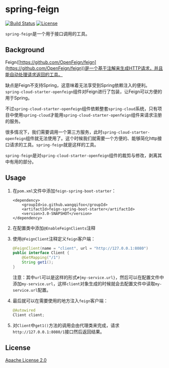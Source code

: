 # spring-feign

[![Build Status](https://travis-ci.org/wangqifox/spring-feign.svg?branch=master)](https://travis-ci.org/wangqifox/spring-feign)
[![License](http://img.shields.io/:license-apache-brightgreen.svg)](http://www.apache.org/licenses/LICENSE-2.0.html)

`spring-feign`是一个用于接口调用的工具。

## Background

Feign([https://github.com/OpenFeign/feign](https://github.com/OpenFeign/feign))是一个基于注解来生成HTTP请求，并且能自动处理请求返回的工具。

缺点是Feign不支持Spring，这意味着无法享受到Spring依赖注入的便利。`spring-cloud-starter-openfeign`组件对Feign进行了包装，让Feign可以方便的用于Spring。

不过`spring-cloud-starter-openfeign`组件依赖整套`spring-cloud`系统，只有项目中使用`spring-cloud`才能用`spring-cloud-starter-openfeign`组件来请求注册的服务。

很多情况下，我们需要调用一个第三方服务，此时`spring-cloud-starter-openfeign`组件就无法使用了。这个时候我们就需要一个方便的、能够简化http接口请求的工具。`spring-feign`就是这样的工具。

`spring-feign`是对`spring-cloud-starter-openfeign`组件的裁剪与修改，剥离其中有用的部分。

## Usage

1. 在`pom.xml`文件中添加`feign-spring-boot-starter`：

    ```
    <dependency>
        <groupId>io.github.wangqifox</groupId>
        <artifactId>feign-spring-boot-starter</artifactId>
        <version>3.0-SNAPSHOT</version>
    </dependency>
    ```

2. 在配置类中添加`@EnableFeignClients`注释

3. 使用`@FeignClient`注释定义`feign`客户端：

    ```java
    @FeignClient(name = "client", url = "http://127.0.0.1:8080")
    public interface Client {
        @GetMapping("/1")
        String get1();
    }
    ```
    
    注意：其中`url`可以是这样的形式`#{my-service.url}`，然后可以在配置文件中添加`my-service.url`，这样`client`对象生成的时候就会去配置文件中读取`my-service.url`配置。

4. 最后就可以在需要使用的地方注入`feign`客户端：

    ```java
    @Autowired
    Client client;
    ```

5. 对`Client`中`get1()`方法的调用会由代理类来完成，请求`http://127.0.0.1:8080/1`接口然后返回结果。

## License

[Apache License 2.0](LICENSE)
